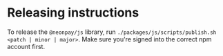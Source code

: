 # Releasing instructions

To release the `@neonpay/js` library, run `./packages/js/scripts/publish.sh <patch | minor | major>`. Make sure you're signed into the correct npm account first.
